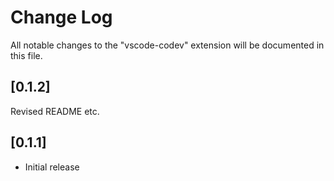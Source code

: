 # Change Log

All notable changes to the "vscode-codev" extension will be documented in this file.

## [0.1.2]
Revised README etc.

## [0.1.1]

- Initial release